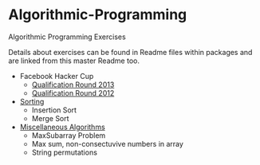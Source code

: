 Algorithmic-Programming
=======================

Algorithmic Programming Exercises

Details about exercises can be found in Readme files within packages and are linked from this master Readme too.

* Facebook Hacker Cup
	* [Qualification Round 2013](src/com/anuragkapur/fb/hackercup2013/qr)
	* [Qualification Round 2012](src/com/anuragkapur/fb/hackercup2012/qr)
* [Sorting](/anuragkapur/Algorithmic-Programming/tree/master/src/com/anuragkapur/sorting) 
	* Insertion Sort
	* Merge Sort
* [Miscellaneous Algorithms](src/com/anuragkapur/misc)
	* MaxSubarray Problem
	* Max sum, non-consectuvive numbers in array
	* String permutations
